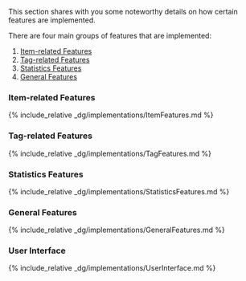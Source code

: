 <!-- markdownlint-disable-file first-line-h1 -->

This section shares with you some noteworthy details on how certain features are implemented.

There are four main groups of features that are implemented:

1. [Item-related Features](#item-related-features)
1. [Tag-related Features](#tag-related-features)
1. [Statistics Features](#statistics-features)
1. [General Features](#general-features)

### Item-related Features

{% include_relative _dg/implementations/ItemFeatures.md %}

### Tag-related Features

{% include_relative _dg/implementations/TagFeatures.md %}

### Statistics Features

{% include_relative _dg/implementations/StatisticsFeatures.md %}

### General Features

{% include_relative _dg/implementations/GeneralFeatures.md %}

### User Interface

{% include_relative _dg/implementations/UserInterface.md %}
